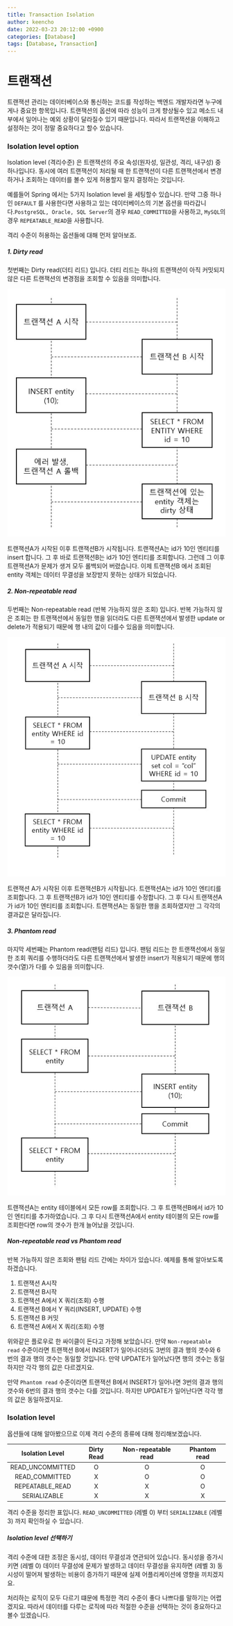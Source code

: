 ```yaml
---
title: Transaction Isolation
author: keencho
date: 2022-03-23 20:12:00 +0900
categories: [Database]
tags: [Database, Transaction]
---
```


# 트랜잭션
트랜잭션 관리는 데이터베이스와 통신하는 코드를 작성하는 백엔드 개발자라면 누구에게나 중요한 항목입니다. 트랜잭션의 옵션에 따라 성능이 크게 향상될수 있고 메소드 내부에서 일어나는 예외 상황이 달라질수 있기 때문입니다. 따라서 트랜잭션을 이해하고 설정하는 것이 정말 중요하다고 할수 있습니다.  

### Isolation level option    
Isolation level (격리수준) 은 트랜잭션의 주요 속성(원자성, 일관성, 격리, 내구성) 중 하나입니다. 동시에 여러 트랜잭션이 처리될 때 한 트랜잭션이 다른 트랜잭션에서 변경하거나 조회하는 데이터를 볼수 있게 허용할지 말지 결정하는 것입니다.  

예를들어 Spring 에서는 5가지 Isolation level 을 세팅할수 있습니다. 만약 그중 하나인 `DEFAULT` 를 사용한다면 사용하고 있는 데이터베이스의 기본 옵션을 따라갑니다.`PostgreSQL, Oracle, SQL Server`의 경우 `READ_COMMITTED`을 사용하고, `MySQL`의 경우 `REPEATABLE_READ`을 사용합니다.  

격리 수준이 허용하는 옵션들에 대해 먼저 알아보죠.

##### 1. Dirty read  
첫번째는 Dirty read(더티 리드) 입니다. 더티 리드는 하나의 트랜잭션이 아직 커밋되지 않은 다른 트랜잭션의 변경점을 조회할 수 있음을 의미합니다.  

![dirty-read](/assets/img/custom/spring/jpa/transaction/dirty-read.jpg)  

트랜잭션A가 시작된 이후 트랜잭션B가 시작됩니다. 트랜잭션A는 id가 10인 엔티티를 insert 합니다. 그 후 바로 트랜잭션B는 id가 10인 엔티티를 조회합니다. 그런데 그 이후 트랜잭션A가 문제가 생겨 모두 롤백되어 버렸습니다. 이제 트랜잭션B 에서 조회된 entity 객체는 데이터 무결성을 보장받지 못하는 상태가 되었습니다.  

##### 2. Non-repeatable read  
두번째는 Non-repeatable read (반복 가능하지 않은 조회) 입니다. 반복 가능하지 않은 조회는 한 트랜잭션에서 동일한 행을 읽더라도 다른 트랜잭션에서 발생한 update or delete가 적용되기 때문에 행 내의 값이 다를수 있음을 의미합니다.  

![non-repeatable-read](/assets/img/custom/spring/jpa/transaction/non-repeatable%20read.jpg)  

트랜잭션 A가 시작된 이후 트랜잭션B가 시작됩니다. 트랜잭션A는 id가 10인 엔티티를 조회합니다. 그 후 트랜잭션B가 id가 10인 엔티티를 수정합니다. 그 후 다시 트랜잭션A가 id가 10인 엔티티를 조회합니다. 트랜잭션A는 동일한 행을 조회하였지만 그 각각의 결과값은 달라집니다.  

##### 3. Phantom read  
마지막 세번쨰는 Phantom read(팬텀 리드) 입니다. 팬텀 리드는 한 트랜잭션에서 동일한 조회 쿼리를 수행하더라도 다른 트랜잭션에서 발생한 insert가 적용되기 때문에 행의 갯수(열)가 다를 수 있음을 의미합니다.  

![phantom-read](/assets/img/custom/spring/jpa/transaction/phantom%20read.jpg)  

트랜잭션A는 entity 테이블에서 모든 row를 조회합니다. 그 후 트랜잭션B에서 id가 10인 엔티티를 추가하였습니다. 그 후 다시 트랜잭션A에서 entity 테이블의 모든 row를 조회한다면 row의 갯수가 한개 늘어났을 것입니다.

##### Non-repeatable read vs Phantom read
반복 가능하지 않은 조회와 팬텀 리드 간에는 차이가 있습니다. 예제를 통해 알아보도록 하겠습니다. 

1. 트랜잭션 A시작
2. 트랜잭션 B시작
3. 트랜잭션 A에서 X 쿼리(조회) 수행
4. 트랜잭션 B에서 Y 쿼리(INSERT, UPDATE) 수행 
5. 트랜잭션 B 커밋
6. 트랜잭션 A에서 X 쿼리(조회) 수행

위와같은 플로우로 한 싸이클이 돈다고 가정해 보았습니다. 만약 `Non-repeatable read` 수준이라면 트랜잭션 B에서 INSERT가 일어나더라도 3번의 결과 행의 갯수와 6번의 결과 행의 갯수는 동일할 것입니다. 만약 UPDATE가 일어났다면 행의 갯수는 동일하지만 각각 행의 값은 다르겠지요.  

만약 `Phantom read` 수준이라면 트랜잭션 B에서 INSERT가 일어나면 3번의 결과 행의 갯수와 6번의 결과 행의 갯수는 다를 것입니다. 하지만 UPDATE가 일어난다면 각각 행의 값은 동일하겠지요.  

### Isolation level  
옵션들에 대해 알아봤으므로 이제 격리 수준의 종류에 대해 정리해보겠습니다.  

|Isolation Level|Dirty Read|Non-repeatable read|Phantom read|
|:-----:|:-----:|:-----:|:-----:|  
|READ_UNCOMMITTED|O|O|O|
|READ_COMMITTED|X|O|O|
|REPEATABLE_READ|X|X|O|
|SERIALIZABLE|X|X|X|  

격리 수준을 정리한 표입니다. `READ_UNCOMMITTED` (레벨 0) 부터 `SERIALIZABLE` (레벨 3) 까지 확인하실 수 있습니다.  

##### Isolation level 선택하기  
격리 수준에 대한 조정은 동시성, 데이터 무결성과 연관되어 있습니다. 동시성을 증가시키면 (레벨 0) 데이터 무결성에 문제가 발생하고 데이터 무결성을 유지하면 (레벨 3) 동시성이 떨어져 발생하는 비용이 증가하기 때문에 실제 어플리케이션에 영향을 끼치겠지요.  

처리하는 로직이 모두 다르기 떄문에 특정한 격리 수준이 좋다 나쁘다를 말하기는 어렵겠지요. 따라서 데이터를 다루는 로직에 따라 적절한 수준을 선택하는 것이 중요하다고 볼수 있겠습니다.  









